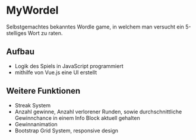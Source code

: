 # MyWordel
Selbstgemachtes bekanntes Wordle game, in welchem man versucht ein 5-stelliges Wort zu raten.

## Aufbau
- Logik des Spiels in JavaScript programmiert
- mithilfe von Vue.js eine UI erstellt

## Weitere Funktionen
- Streak System
- Anzahl gewinne, Anzahl verlorener Runden, sowie durchschnittliche Gewinnchance in einem Info Block aktuell gehalten
- Gewinnanimation
- Bootstrap Grid System, responsive design
    
